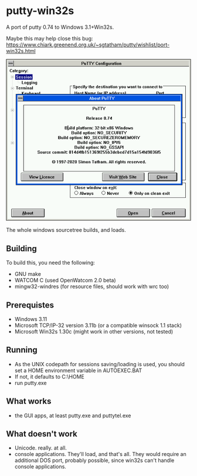 # putty-win32s
A port of putty 0.74 to Windows 3.1+Win32s.

Maybe this may help close this bug:
https://www.chiark.greenend.org.uk/~sgtatham/putty/wishlist/port-win32s.html

![putty-win32s](/assets/putty-about.png)

The whole windows sourcetree builds, and loads.

## Building
To build this, you need the following:
* GNU make
* WATCOM C (used OpenWatcom 2.0 beta)
* mingw32-windres (for resource files, should work with wrc too)

## Prerequistes
* Windows 3.11
* Microsoft TCP/IP-32 version 3.11b (or a compatible winsock 1.1 stack)
* Microsoft Win32s 1.30c (might work in other versions, not tested)

## Running
* As the UNIX codepath for sessions saving/loading is used, you should set a HOME environment variable in AUTOEXEC.BAT
* If not, it defaults to C:\HOME
* run putty.exe

## What works
* the GUI apps, at least putty.exe and puttytel.exe

## What doesn't work
* Unicode. really. at all.
* console applications.
  They'll load, and that's all.
  They would require an additional DOS port, probably possible, since win32s can't handle console applications.
